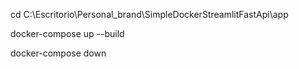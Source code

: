 cd C:\Escritorio\Personal_brand\SimpleDockerStreamlitFastApi\app

docker-compose up --build

docker-compose down
